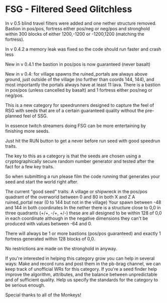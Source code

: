 # FSG - Filtered Seed Glitchless

In v 0.5 blind travel filters were added and one nether structure removed.  Bastion in pos/pos, fortress either pos/neg or neg/pos and stronghold within 300 blocks of either 1200,-1200 or -1200,1200 (matching the fortress).

In v 0.4.2 a memory leak was fixed so the code should run faster and crash less

New in v 0.4.1 the bastion in pos/pos is now guaranteed (never basalt)

New in v 0.4: for village spawns the ruined_portals are always above ground, just outside of the village (no further than coords 144, 144), and most importantly the portals always have at least 11 lava. There is a bastion in pos/pos (unless cancelled by basalt) and 1 fortress either pos/neg or neg/pos.

This is a new category for speedrunners designed to capture the feel of RSG with seeds that are of a certain guaranteed quality without the pre-planned feel of SSG.

In essence twitch streamers doing FSG can be more entertaining by finishing more seeds.

Just hit the RUN button to get a never before run seed with good speedrun traits.

The key to this as a category is that the seeds are chosen using a cryptographically secure random number generator and tested after the fact for a few key traits.

So when submitting a run please film the code running that generates your seed and start the world right after.

The current "good seed" traits:
  A village or shipwreck in the pos/pos quadrant of the overworld between 0 and 80 in both X and Z
  A ruined_portal near (0 to 144 but not in the village)
  Your spawn between -48 and 144 in both coordinates
  In the nether there is a structure close to 0,0 in three quadrants (+/+, -/+, +/-) these are all designed to be within 128 of 0,0 in each coordinate although in the negative dimensions they can't be produced with values between -64 and 0.

There will always be 1 or more bastions (pos/pos guaranteed) and exactly 1 fortress generated within 128 blocks of 0,0.

No restrictions are made on the stronghold in anyway.

If you're interested in helping this category grow you can help in several ways:
  Make and record runs and post them in the pb-brag channel, we can keep track of unofficial WRs for this category.
  If you're a seed finder help improve the algorithm, attributes, and the balance between unpredictable and of sufficient quality.
  Help us specify the standards for the category to be serious enough.

Special thanks to all of the Monkeys!